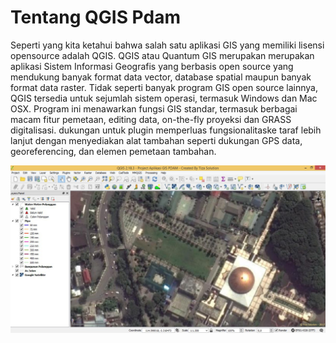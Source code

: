 # Tentang QGIS Pdam
Seperti yang kita ketahui bahwa salah satu aplikasi GIS yang memiliki lisensi opensource adalah QGIS. QGIS atau Quantum GIS merupakan merupakan aplikasi Sistem Informasi Geografis  yang berbasis open source yang mendukung banyak format data vector, database spatial maupun banyak format data raster. Tidak seperti banyak program GIS open source lainnya, QGIS tersedia untuk sejumlah sistem operasi, termasuk Windows dan Mac OSX. Program ini menawarkan fungsi GIS standar, termasuk berbagai macam fitur pemetaan, editing data, on-the-fly proyeksi dan GRASS digitalisasi. dukungan untuk plugin memperluas fungsionalitaske taraf lebih lanjut dengan menyediakan alat tambahan seperti dukungan GPS data, georeferencing, dan elemen pemetaan tambahan.

![Alt text](/screenshot/gispdam1.jpg?raw=true)
